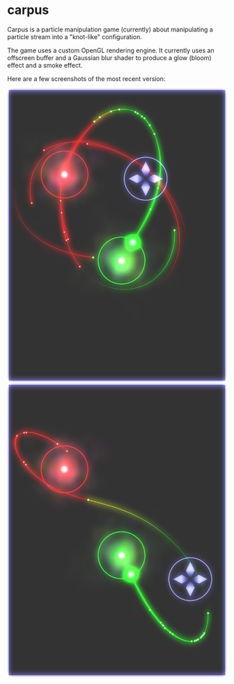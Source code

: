 carpus
======

Carpus is a particle manipulation game (currently) about manipulating a particle stream into a "knot-like" configuration. 

The game uses a custom OpenGL rendering engine. It currently uses an offscreen buffer and a Gaussian blur shader to produce a glow (bloom) effect and a smoke effect. 

Here are a few screenshots of the most recent version:

![Latest Screen](/latest_screens/screen1.png)
![Latest Screen](/latest_screens/screen2.png)

